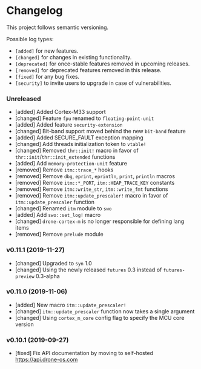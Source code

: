 # Changelog

This project follows semantic versioning.

Possible log types:

- `[added]` for new features.
- `[changed]` for changes in existing functionality.
- `[deprecated]` for once-stable features removed in upcoming releases.
- `[removed]` for deprecated features removed in this release.
- `[fixed]` for any bug fixes.
- `[security]` to invite users to upgrade in case of vulnerabilities.

### Unreleased

- [added] Added Cortex-M33 support
- [changed] Feature `fpu` renamed to `floating-point-unit`
- [added] Added feature `security-extension`
- [changed] Bit-band support moved behind the new `bit-band` feature
- [added] Added SECURE_FAULT exception mapping
- [changed] Add threads initialization token to `vtable!`
- [changed] Removed `thr::init!` macro in favor of
  `thr::init`/`thr::init_extended` functions
- [added] Add `memory-protection-unit` feature
- [removed] Remove `itm::trace_*` hooks
- [removed] Remove `dbg`, `eprint`, `eprintln`, `print`, `println` macros
- [removed] Remove `itm::*_PORT`, `itm::HEAP_TRACE_KEY` constants
- [removed] Remove `itm::write_str`, `itm::write_fmt` functions
- [removed] Remove `itm::update_prescaler!` macro in favor of
  `itm::update_prescaler` function
- [changed] Renamed `itm` module to `swo`
- [added] Add `swo::set_log!` macro
- [changed] `drone-cortex-m` is no longer responsible for defining lang items
- [removed] Remove `prelude` module

### v0.11.1 (2019-11-27)

- [changed] Upgraded to `syn` 1.0
- [changed] Using the newly released `futures` 0.3 instead of `futures-preview`
  0.3-alpha

### v0.11.0 (2019-11-06)

- [added] New macro `itm::update_prescaler!`
- [changed] `itm::update_prescaler` function now takes a single argument
- [changed] Using `cortex_m_core` config flag to specify the MCU core version

### v0.10.1 (2019-09-27)

- [fixed] Fix API documentation by moving to self-hosted https://api.drone-os.com
